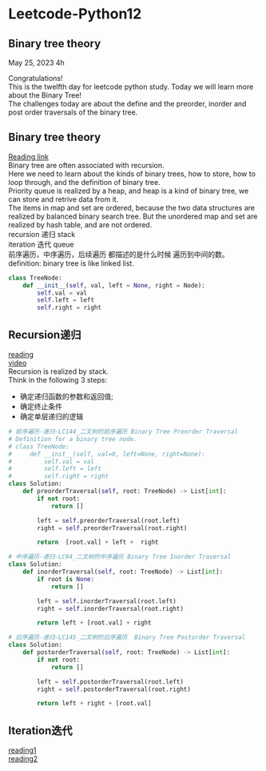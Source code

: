 # Leetcode-Python12

## Binary tree theory

May 25, 2023  4h

Congratulations!\
This is the twelfth day for leetcode python study. Today we will learn more about the Binary Tree!\
The challenges today are about the define and the preorder, inorder and post order traversals of the  binary tree.

## Binary tree theory
[Reading link](https://github.com/youngyangyang04/leetcode-master/blob/master/problems/%E4%BA%8C%E5%8F%89%E6%A0%91%E7%90%86%E8%AE%BA%E5%9F%BA%E7%A1%80.md)\
Binary tree are often associated with recursion.\
Here we need to learn about the kinds of binary trees, how to store, how to loop through, and the definition of binary tree.\
Priority queue is realized by a heap, and heap is a kind of binary tree, we can store and retrive data from it.\
The items in map and set are ordered, because the two data structures are realized by balanced binary search tree. But the unordered map and set are realized by hash table, and are not ordered.\
recursion 递归   stack\
iteration 迭代   queue\
前序遍历，中序遍历，后续遍历  都描述的是什么时候 遍历到中间的数。\
definition: binary tree is like linked list.
```python
class TreeNode:
    def __init__(self, val, left = None, right = Node):
        self.val = val
        self.left = left
        self.right = right
```

## Recursion递归
[reading](https://github.com/youngyangyang04/leetcode-master/blob/master/problems/%E4%BA%8C%E5%8F%89%E6%A0%91%E7%9A%84%E9%80%92%E5%BD%92%E9%81%8D%E5%8E%86.md)\
[video](https://www.bilibili.com/video/BV1Wh411S7xt/?spm_id_from=pageDriver&vd_source=63f26efad0d35bcbb0de794512ac21f3)\
Recursion is realized by stack.\
Think in the following 3 steps:
- 确定递归函数的参数和返回值;
- 确定终止条件
- 确定单层递归的逻辑
```python
# 前序遍历-递归-LC144_二叉树的前序遍历 Binary Tree Preorder Traversal
# Definition for a binary tree node.
# class TreeNode:
#     def __init__(self, val=0, left=None, right=None):
#         self.val = val
#         self.left = left
#         self.right = right
class Solution:
    def preorderTraversal(self, root: TreeNode) -> List[int]:
        if not root:
            return []

        left = self.preorderTraversal(root.left)
        right = self.preorderTraversal(root.right)

        return  [root.val] + left +  right
```
```python
# 中序遍历-递归-LC94_二叉树的中序遍历 Binary Tree Inorder Traversal
class Solution:
    def inorderTraversal(self, root: TreeNode) -> List[int]:
        if root is None:
            return []

        left = self.inorderTraversal(root.left)
        right = self.inorderTraversal(root.right)

        return left + [root.val] + right
```
```python
# 后序遍历-递归-LC145_二叉树的后序遍历  Binary Tree Postorder Traversal
class Solution:
    def postorderTraversal(self, root: TreeNode) -> List[int]:
        if not root:
            return []

        left = self.postorderTraversal(root.left)
        right = self.postorderTraversal(root.right)

        return left + right + [root.val]
```


## Iteration迭代
[reading1](https://github.com/youngyangyang04/leetcode-master/blob/master/problems/%E4%BA%8C%E5%8F%89%E6%A0%91%E7%9A%84%E8%BF%AD%E4%BB%A3%E9%81%8D%E5%8E%86.md)\
[reading2](https://github.com/youngyangyang04/leetcode-master/blob/master/problems/%E4%BA%8C%E5%8F%89%E6%A0%91%E7%9A%84%E7%BB%9F%E4%B8%80%E8%BF%AD%E4%BB%A3%E6%B3%95.md)




